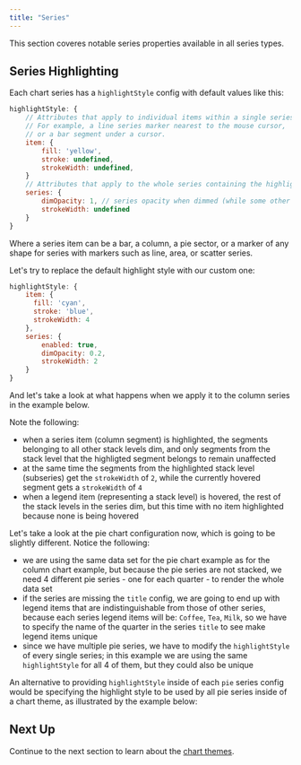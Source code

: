 ```yaml
---
title: "Series"
---
```


This section coveres notable series properties available in all series types.

## Series Highlighting

Each chart series has a `highlightStyle` config with default values like this:

```js
highlightStyle: {
    // Attributes that apply to individual items within a single series.
    // For example, a line series marker nearest to the mouse cursor,
    // or a bar segment under a cursor.
    item: {
        fill: 'yellow',
        stroke: undefined,
        strokeWidth: undefined,
    }
    // Attributes that apply to the whole series containing the highlighted item.
    series: {
        dimOpacity: 1, // series opacity when dimmed (while some other series is hovered)
        strokeWidth: undefined
    }
}
```

Where a series item can be a bar, a column, a pie sector, or a marker of any shape
for series with markers such as line, area, or scatter series.

Let's try to replace the default highlight style with our custom one:

```js
highlightStyle: {
    item: {
      fill: 'cyan',
      stroke: 'blue',
      strokeWidth: 4
    },
    series: {
        enabled: true,
        dimOpacity: 0.2,
        strokeWidth: 2
    }
}
```

And let's take a look at what happens when we apply it to the column series in the example below.

Note the following:
- when a series item (column segment) is highlighted, the segments belonging to all
  other stack levels dim, and only segments from the stack level that the highligted
  segment belongs to remain unaffected
- at the same time the segments from the highlighted stack level (subseries) get the `strokeWidth` of `2`,
  while the currently hovered segment gets a `strokeWidth` of `4`
- when a legend item (representing a stack level) is hovered, the rest of the
  stack levels in the series dim, but this time with no item highlighted because none
  is being hovered

<chart-example title='Column Series with Custom Highlight Style' name='basic-column' type='generated'></chart-example>

Let's take a look at the pie chart configuration now, which is going to be slightly
different. Notice the following:
- we are using the same data set for the pie chart example as for the column chart example, but because the pie series are not stacked, we need 4 different pie series - one for each quarter - to render the whole data set
- if the series are missing the `title` config, we are going to end up with legend items that are indistinguishable from those of other series, because each series legend items will be: `Coffee`, `Tea`, `Milk`, so we have to specify the name of the quarter in the series `title` to see make legend items unique
- since we have multiple pie series, we have to modify the `highlightStyle` of every single series; in this example we are using the same `highlightStyle` for all 4 of them, but they could also be unique

<chart-example title='Pie Series with Custom Highlight Style' name='basic-pie' type='generated'></chart-example>

An alternative to providing `highlightStyle` inside of each `pie` series config would be specifying the highlight style to be used by all pie series inside of a chart theme, as illustrated by the example below:

<chart-example title='Pie Series with Custom Highlight Style Theme' name='basic-pie-theme' type='generated'></chart-example>

## Next Up

Continue to the next section to learn about the [chart themes](/charts-themes/).
